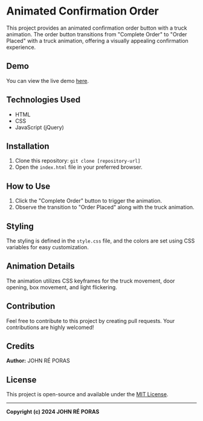 # Animated Confirmation Order

This project provides an animated confirmation order button with a truck animation. The order button transitions from "Complete Order" to "Order Placed" with a truck animation, offering a visually appealing confirmation experience.

## Demo
You can view the live demo [here](#).

## Technologies Used
- HTML
- CSS
- JavaScript (jQuery)

## Installation
1. Clone this repository: `git clone [repository-url]`
2. Open the `index.html` file in your preferred browser.

## How to Use
1. Click the "Complete Order" button to trigger the animation.
2. Observe the transition to "Order Placed" along with the truck animation.

## Styling
The styling is defined in the `style.css` file, and the colors are set using CSS variables for easy customization.

## Animation Details
The animation utilizes CSS keyframes for the truck movement, door opening, box movement, and light flickering.

## Contribution
Feel free to contribute to this project by creating pull requests. Your contributions are highly welcomed!

## Credits
**Author:** JOHN RÉ PORAS

## License
This project is open-source and available under the [MIT License](LICENSE).

---
**Copyright (c) 2024 JOHN RÉ PORAS**
